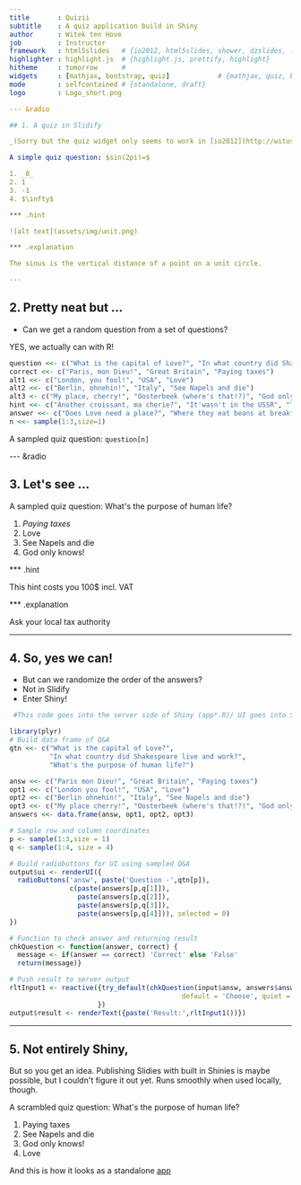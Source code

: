```yaml
---
title       : Quizii
subtitle    : A quiz application build in Shiny
author      : Witek ten Hove
job         : Instructor
framework   : html5slides   # {io2012, html5slides, shower, dzslides, ...}
highlighter : highlight.js  # {highlight.js, prettify, highlight}
hitheme     : tomorrow      # 
widgets     : [mathjax, bootstrap, quiz]            # {mathjax, quiz, bootstrap}
mode        : selfcontained # {standalone, draft}
logo        : Logo_short.png

--- &radio

## 1. A quiz in Slidify

_(Sorry but the quiz widget only seems to work in [io2012](http://witusj.github.io/quizii))_

A simple quiz question: $sin(2pi)=$

1. _0_
2. 1
3. -1
4. $\infty$

*** .hint

![alt text](assets/img/unit.png)

*** .explanation

The sinus is the vertical distance of a point on a unit circle.

---
```


## 2. Pretty neat but ...


* Can we get a random question from a set of questions?

YES, we actually can with R!


```r
question <<- c("What is the capital of Love?", "In what country did Shakespeare live and work?", "What's the purpose of human life?")
correct <<- c("Paris, mon Dieu!", "Great Britain", "Paying taxes")
alt1 <<- c("London, you fool!", "USA", "Love")
alt2 <<- c("Berlin, ohnehin!", "Italy", "See Napels and die")
alt3 <- c("My place, cherry!", "Oosterbeek (where's that!?)", "God only knows!")
hint <<- c("Another croissant, ma cherie?", "It'wasn't in the USSR", "This hint costs you 100$ incl. VAT")
answer <<- c("Does Love need a place?", "Where they eat beans at breakfast", "Ask your local tax authority")
n <<- sample(1:3,size=1)
```
A sampled quiz question: `question[n]`



--- &radio

## 3. Let's see ...


A sampled quiz question: What's the purpose of human life?

1. _Paying taxes_
2. Love
3. See Napels and die
4. God only knows!

*** .hint

This hint costs you 100$ incl. VAT

*** .explanation

Ask your local tax authority

---

## 4. So, yes we can!

* But can we randomize the order of the answers?
* Not in Slidify
* Enter Shiny!


```r
 #This code goes into the server side of Shiny (app*.R)/ UI goes into Slide

library(plyr)
# Build data frame of Q&A
qtn <<- c("What is the capital of Love?",
          "In what country did Shakespeare live and work?",
          "What's the purpose of human life?")

answ <<- c("Paris mon Dieu!", "Great Britain", "Paying taxes")
opt1 <<- c("London you fool!", "USA", "Love")
opt2 <<- c("Berlin ohnehin!", "Italy", "See Napels and die")
opt3 <<- c("My place cherry!", "Oosterbeek (where's that!?)", "God only knows!")
answers <<- data.frame(answ, opt1, opt2, opt3)  

# Sample row and column coordinates
p <- sample(1:3,size = 1)
q <- sample(1:4, size = 4)

# Build radiobuttons for UI using sampled Q&A
output$ui <- renderUI({
  radioButtons('answ', paste('Question -',qtn[p]),
               c(paste(answers[p,q[1]]),
                 paste(answers[p,q[2]]),
                 paste(answers[p,q[3]]),
                 paste(answers[p,q[4]])), selected = 0)
})

# Function to check answer and returning result
chkQuestion <- function(answer, correct) {
  message <- if(answer == correct) 'Correct' else 'False'
  return(message)}

# Push result to server output
rltInput1 <- reactive({try_default(chkQuestion(input$answ, answers$answ[p]),
                                           default = 'Choose', quiet = TRUE)
                      })
output$result <- renderText({paste('Result:',rltInput1())})
```

---

## 5. Not entirely Shiny,

But so you get an idea. Publishing Slidies with built in Shinies is maybe possible, but I couldn't figure it out yet. Runs smoothly when used locally, though.




A scrambled quiz question: What's the purpose of human life?

1. Paying taxes
2. See Napels and die
3. God only knows!
4. Love

And this is how it looks as a standalone [app](https://tenhove.shinyapps.io/Quizii)
